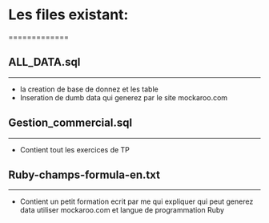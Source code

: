 # Les files existant:
=============

## ALL_DATA.sql
---------------

* la creation de base de donnez et les table
* Inseration de dumb data qui generez par le site mockaroo.com

## Gestion_commercial.sql
---------------

* Contient tout les exercices de TP

## Ruby-champs-formula-en.txt
---------------

* Contient un petit formation ecrit par me qui expliquer qui peut generez data utiliser mockaroo.com et langue de programmation Ruby
